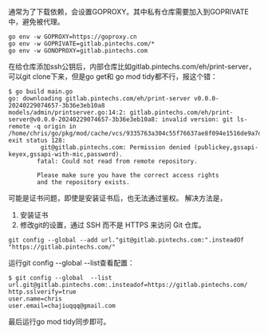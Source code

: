 通常为了下载依赖，会设置GOPROXY。其中私有仓库需要加入到GOPRIVATE中，避免被代理。
```
go env -w GOPROXY=https://goproxy.cn
go env -w GOPRIVATE=gitlab.pintechs.com/*
go env -w GONOPROXY=gitlab.pintechs.com
```
在给仓库添加ssh公钥后，内部仓库比如gitlab.pintechs.com/eh/print-server，可以git clone下来，但是go get和 go mod tidy都不行，报这个错：
```
$ go build main.go
go: downloading gitlab.pintechs.com/eh/print-server v0.0.0-20240229074657-3b36e3eb10a8
models/admin/printserver.go:14:2: gitlab.pintechs.com/eh/print-server@v0.0.0-20240229074657-3b36e3eb10a8: invalid version: git ls-remote -q origin in /home/chris/go/pkg/mod/cache/vcs/9335763a304c55f76637ae8f094e1516de9a7d8b16bfc22c040a6f764601fec7: exit status 128:
         git@gitlab.pintechs.com: Permission denied (publickey,gssapi-keyex,gssapi-with-mic,password).
        fatal: Could not read from remote repository.

        Please make sure you have the correct access rights
        and the repository exists.
```
可能是证书问题，即使是安装证书后，也无法通过鉴权。
解决方法是，
1. 安装证书
2. 修改git的设置，通过 SSH 而不是 HTTPS 来访问 Git 仓库。
```
git config --global --add url."git@gitlab.pintechs.com:".insteadOf "https://gitlab.pintechs.com/"
```
运行git config --global  --list查看配置：
```
$ git config --global  --list
url.git@gitlab.pintechs.com:.insteadof=https://gitlab.pintechs.com/
http.sslverify=true
user.name=chris
user.email=chajiuqqq@gmail.com
```
最后运行go mod tidy同步即可。